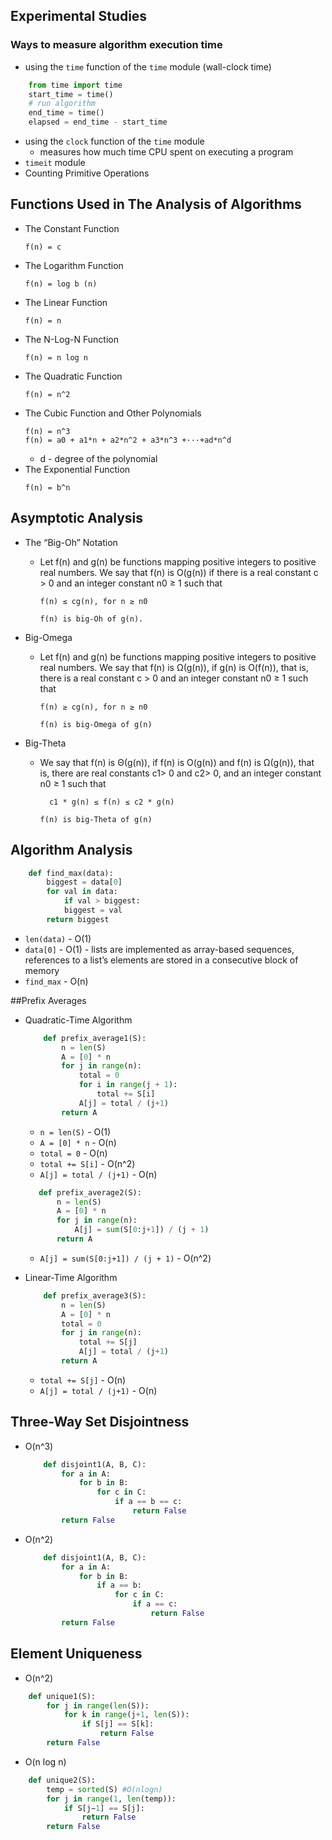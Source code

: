## Experimental Studies

### Ways to measure algorithm execution time
* using the `time` function of the `time` module (wall-clock time)
```python
    from time import time
    start_time = time()
    # run algorithm
    end_time = time()
    elapsed = end_time - start_time
```
* using the `clock` function of the `time` module
    * measures how much time CPU spent on executing a program
* `timeit` module
* Counting Primitive Operations

## Functions Used in The Analysis of Algorithms

* The Constant Function
    ```
    f(n) = c
    ```
* The Logarithm Function
    ```
    f(n) = log b (n)
    ```
* The Linear Function
    ```
    f(n) = n
    ```
* The N-Log-N Function
    ```
    f(n) = n log n
    ```
* The Quadratic Function
    ```
    f(n) = n^2
    ```
* The Cubic Function and Other Polynomials
    ```
    f(n) = n^3
    f(n) = a0 + a1*n + a2*n^2 + a3*n^3 +···+ad*n^d
    ```
    * d - degree of the polynomial
* The Exponential Function
    ```
    f(n) = b^n
    ```
    
## Asymptotic Analysis
* The “Big-Oh” Notation
    * Let f(n) and g(n) be functions mapping positive integers to positive real numbers. 
        We say that f(n) is O(g(n)) if there is a real constant c > 0 and an integer constant n0 ≥ 1 such that
        ```
        f(n) ≤ cg(n), for n ≥ n0
        ```
        `f(n) is big-Oh of g(n).`
* Big-Omega
    * Let f(n) and g(n) be functions mapping positive integers to positive real numbers.
         We say that f(n) is Ω(g(n)), if g(n) is O(f(n)), that is, 
         there is a real constant c > 0 and an integer constant n0 ≥ 1 such that
         ```
         f(n) ≥ cg(n), for n ≥ n0
         ```
         `f(n) is big-Omega of g(n)`
         
* Big-Theta        
    * We say that f(n) is Θ(g(n)), if f(n) is O(g(n)) and f(n) is Ω(g(n)), that is, 
        there are real constants c1> 0 and c2> 0, and an integer constant n0 ≥ 1 such that
        ```
          c1 * g(n) ≤ f(n) ≤ c2 * g(n)
        ```
        `f(n) is big-Theta of g(n)`
        
## Algorithm Analysis
```python
    def find_max(data):
        biggest = data[0] 
        for val in data:
            if val > biggest:
            biggest = val
        return biggest
```
* `len(data)` - O(1)
* `data[0]` - O(1) - lists are implemented as array-based sequences, 
    references to a list’s elements are stored in a consecutive block of memory
* `find_max` - O(n) 

##Prefix Averages
* Quadratic-Time Algorithm
    ```python
        def prefix_average1(S):
            n = len(S)
            A = [0] * n
            for j in range(n):
                total = 0
                for i in range(j + 1): 
                    total += S[i]
                A[j] = total / (j+1)
            return A
    ```
    * `n = len(S)` - O(1)
    * `A = [0] * n` - O(n)
    * `total = 0` - O(n)
    * `total += S[i]` - O(n^2)
    * `A[j] = total / (j+1)` - O(n)
     ```python
        def prefix_average2(S):
            n = len(S)
            A = [0] * n
            for j in range(n):
                A[j] = sum(S[0:j+1]) / (j + 1)
            return A
    ```
    * `A[j] = sum(S[0:j+1]) / (j + 1)` - O(n^2)
    
* Linear-Time Algorithm
    ```python
        def prefix_average3(S):
            n = len(S)
            A = [0] * n
            total = 0
            for j in range(n):
                total += S[j]
                A[j] = total / (j+1)
            return A
    ```
    * `total += S[j]` - O(n)
    * `A[j] = total / (j+1)` - O(n)

## Three-Way Set Disjointness
* O(n^3)
    ```python
        def disjoint1(A, B, C):
            for a in A:
                for b in B: 
                    for c in C:
                        if a == b == c: 
                            return False
            return False
    ```
* O(n^2)
    ```python
        def disjoint1(A, B, C):
            for a in A:
                for b in B: 
                    if a == b:
                        for c in C:
                            if a == c: 
                                return False
            return False
    ```    

## Element Uniqueness
* O(n^2)
```python
    def unique1(S):
        for j in range(len(S)):
            for k in range(j+1, len(S)): 
                if S[j] == S[k]:
                    return False
        return False
```
* O(n log n) 
```python
    def unique2(S):
        temp = sorted(S) #O(nlogn)
        for j in range(1, len(temp)):
            if S[j−1] == S[j]: 
                return False
        return False
```